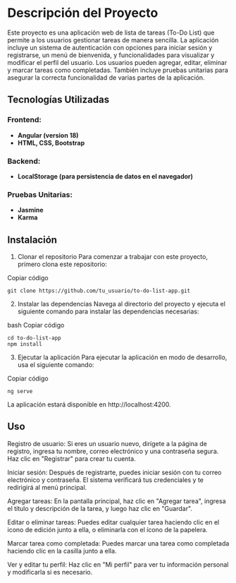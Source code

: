 # Descripción del Proyecto
Este proyecto es una aplicación web de lista de tareas (To-Do List) que permite a los usuarios gestionar tareas de manera sencilla. La aplicación incluye un sistema de autenticación con opciones para iniciar sesión y registrarse, un menú de bienvenida, y funcionalidades para visualizar y modificar el perfil del usuario. Los usuarios pueden agregar, editar, eliminar y marcar tareas como completadas. También incluye pruebas unitarias para asegurar la correcta funcionalidad de varias partes de la aplicación.

## Tecnologías Utilizadas

### Frontend:
- **Angular (version 18)**
- **HTML, CSS, Bootstrap**
### Backend:
- **LocalStorage (para persistencia de datos en el navegador)**
### Pruebas Unitarias:
- **Jasmine**
- **Karma**

## Instalación
1. Clonar el repositorio
Para comenzar a trabajar con este proyecto, primero clona este repositorio:

Copiar código
```
git clone https://github.com/tu_usuario/to-do-list-app.git
```
2. Instalar las dependencias
Navega al directorio del proyecto y ejecuta el siguiente comando para instalar las dependencias necesarias:

bash
Copiar código
```
cd to-do-list-app
npm install
```
3. Ejecutar la aplicación
Para ejecutar la aplicación en modo de desarrollo, usa el siguiente comando:

Copiar código
```
ng serve
```
La aplicación estará disponible en http://localhost:4200.

## Uso
Registro de usuario:
Si eres un usuario nuevo, dirígete a la página de registro, ingresa tu nombre, correo electrónico y una contraseña segura. Haz clic en "Registrar" para crear tu cuenta.

Iniciar sesión:
Después de registrarte, puedes iniciar sesión con tu correo electrónico y contraseña. El sistema verificará tus credenciales y te redirigirá al menú principal.

Agregar tareas:
En la pantalla principal, haz clic en "Agregar tarea", ingresa el título y descripción de la tarea, y luego haz clic en "Guardar".

Editar o eliminar tareas:
Puedes editar cualquier tarea haciendo clic en el icono de edición junto a ella, o eliminarla con el ícono de la papelera.

Marcar tarea como completada:
Puedes marcar una tarea como completada haciendo clic en la casilla junto a ella.

Ver y editar tu perfil:
Haz clic en "Mi perfil" para ver tu información personal y modificarla si es necesario.


